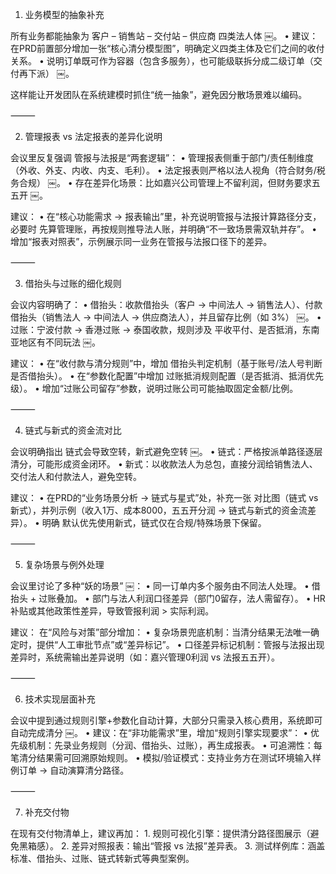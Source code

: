 1. 业务模型的抽象补充

所有业务都能抽象为 客户 – 销售站 – 交付站 – 供应商 四类法人体 ￼。
	•	建议：在PRD前置部分增加一张“核心清分模型图”，明确定义四类主体及它们之间的收付关系。
	•	说明订单既可作为容器（包含多服务），也可能级联拆分成二级订单（交付再下派） ￼。

这样能让开发团队在系统建模时抓住“统一抽象”，避免因分散场景难以编码。

⸻

2. 管理报表 vs 法定报表的差异化说明

会议里反复强调 管报与法报是“两套逻辑”：
	•	管理报表侧重于部门/责任制维度（外收、外支、内收、内支、毛利）。
	•	法定报表则严格以法人视角（符合财务/税务合规） ￼。
	•	存在差异化场景：比如嘉兴公司管理上不留利润，但财务要求五五开 ￼。

建议：
	•	在“核心功能需求 → 报表输出”里，补充说明管报与法报计算路径分支，必要时 先算管理账，再按规则推导法人账，并明确“不一致场景需双轨并存”。
	•	增加“报表对照表”，示例展示同一业务在管报与法报口径下的差异。

⸻

3. 借抬头与过账的细化规则

会议内容明确了：
	•	借抬头：收款借抬头（客户 → 中间法人 → 销售法人）、付款借抬头（销售法人 → 中间法人 → 供应商法人），并且留存比例（如 3%） ￼。
	•	过账：宁波付款 → 香港过账 → 泰国收款，规则涉及 平收平付、是否抵消，东南亚地区有不同玩法 ￼。

建议：
	•	在“收付款与清分规则”中，增加 借抬头判定机制（基于账号/法人号判断是否借抬头）。
	•	在“参数化配置”中增加 过账抵消规则配置（是否抵消、抵消优先级）。
	•	增加“过账公司留存”参数，说明过账公司可能抽取固定金额/比例。

⸻

4. 链式与新式的资金流对比

会议明确指出 链式会导致空转，新式避免空转 ￼。
	•	链式：严格按派单路径逐层清分，可能形成资金闭环。
	•	新式：以收款法人为总包，直接分润给销售法人、交付法人和付款法人，避免空转。

建议：
	•	在PRD的“业务场景分析 → 链式与星式”处，补充一张 对比图（链式 vs 新式），并列示例（收入1万、成本8000，五五开分润 → 链式与新式的资金流差异）。
	•	明确 默认优先使用新式，链式仅在合规/特殊场景下保留。

⸻

5. 复杂场景与例外处理

会议里讨论了多种“妖的场景” ￼：
	•	同一订单内多个服务由不同法人处理。
	•	借抬头 + 过账叠加。
	•	部门与法人利润口径差异（部门0留存，法人需留存）。
	•	HR补贴或其他政策性差异，导致管报利润 > 实际利润。

建议：
在“风险与对策”部分增加：
	•	复杂场景兜底机制：当清分结果无法唯一确定时，提供“人工审批节点”或“差异标记”。
	•	口径差异标记机制：管报与法报出现差异时，系统需输出差异说明（如：嘉兴管理0利润 vs 法报五五开）。

⸻

6. 技术实现层面补充

会议中提到通过规则引擎+参数化自动计算，大部分只需录入核心费用，系统即可自动完成清分 ￼。
	•	建议：在“非功能需求”里，增加“规则引擎实现要求”：
	•	优先级机制：先录业务规则（分润、借抬头、过账），再生成报表。
	•	可追溯性：每笔清分结果需可回溯原始规则。
	•	模拟/验证模式：支持业务方在测试环境输入样例订单 → 自动演算清分路径。

⸻

7. 补充交付物

在现有交付物清单上，建议再加：
	1.	规则可视化引擎：提供清分路径图展示（避免黑箱感）。
	2.	差异对照报表：输出“管报 vs 法报”差异表。
	3.	测试样例库：涵盖标准、借抬头、过账、链式转新式等典型案例。

